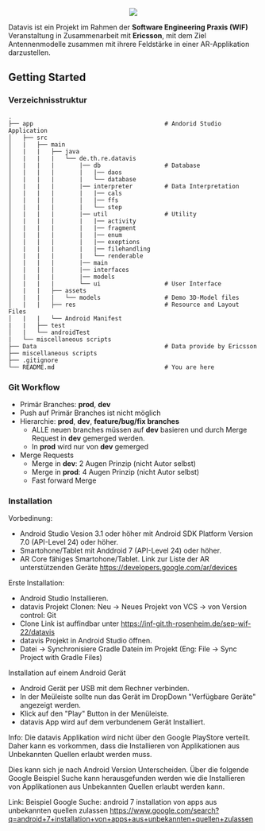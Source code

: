 <p align="center">
  <img src="https://inf-git.th-rosenheim.de/sep-wif-22/datavis/-/wikis/resources/datavis_logo.png" />
</p>

Datavis ist ein Projekt im Rahmen der **Software Engineering Praxis (WIF)** Veranstaltung in Zusammenarbeit mit **Ericsson**, mit dem Ziel Antennenmodelle zusammen mit ihrere Feldstärke in einer AR-Applikation darzustellen.

## Getting Started
### Verzeichnisstruktur
    .
    ├── app                                     # Andorid Studio Application
    │   ├── src
    │   |   ├── main
    │   |   |   ├── java
    │   |   |   |   └── de.th.re.datavis
    │   |   |   |       |── db                  # Database
    │   |   |   |       |   |── daos
    │   |   |   |       |   └── database
    │   |   |   |       |── interpreter         # Data Interpretation
    │   |   |   |       |   |── cals
    │   |   |   |       |   |── ffs
    │   |   |   |       |   └── step
    │   |   |   |       |── util                # Utility
    │   |   |   |       |   |── activity
    │   |   |   |       |   |── fragment
    │   |   |   |       |   |── enum
    │   |   |   |       |   |── exeptions
    │   |   |   |       |   |── filehandling
    │   |   |   |       |   └── renderable
    │   |   |   |       |── main
    │   |   |   |       |── interfaces    
    │   |   |   |       |── models
    │   |   |   |       └── ui                  # User Interface
    │   |   |   ├── assets           
    │   |   |   |   └── models                  # Demo 3D-Model files           
    │   |   |   ├── res                         # Resource and Layout Files
    │   |   |   └── Android Manifest 
    |   |   ├── test
    │   |   └── androidTest
    |   └── miscellaneous scripts
    ├── Data                                    # Data provide by Ericsson
    ├── miscellaneous scripts
    ├── .gitignore
    └── README.md                               # You are here

### Git Workflow
- Primär Branches: **prod**, **dev**
- Push auf Primär Branches ist nicht möglich
- Hierarchie: **prod**, **dev**, **feature/bug/fix branches**
  - ALLE neuen branches müssen auf **dev** basieren und durch Merge Request in **dev** gemerged werden.
  - In **prod** wird nur von **dev** gemerged
- Merge Requests
  - Merge in **dev**: 2 Augen Prinzip (nicht Autor selbst)
  - Merge in **prod**: 4 Augen Prinzip (nicht Autor selbst)
  - Fast forward Merge

### Installation

Vorbedinung: 
- Android Studio Vesion 3.1 oder höher mit Android SDK Platform Version 7.0 (API-Level 24) oder höher.
- Smartohone/Tablet mit Anddroid 7 (API-Level 24) oder höher.  
- AR Core fähiges Smartohone/Tablet. Link zur Liste der AR unterstützenden Geräte  https://developers.google.com/ar/devices

Erste Installation: 
- Android Studio Installieren. 
- datavis Projekt Clonen: Neu -> Neues Projekt von VCS -> von Version control: Git 
- Clone Link ist auffindbar unter https://inf-git.th-rosenheim.de/sep-wif-22/datavis 
- datavis Projekt in Android Studio öffnen. 
- Datei -> Synchronisiere Gradle Datein im Projekt (Eng: File -> Sync Project with Gradle Files)


Installation auf einem Android Gerät
- Android Gerät per USB mit dem Rechner verbinden. 
- In der Meüleiste sollte nun das Gerät im DropDown "Verfügbare Geräte" angezeigt werden. 
- Klick auf den "Play" Button in der Menüleiste. 
- datavis App wird auf dem verbundenem Gerät Installiert. 

Info: 
Die datavis Applikation wird nicht über den Google PlayStore verteilt. 
Daher kann es vorkommen, dass die Installieren von Applikationen aus Unbekannten Quellen erlaubt werden muss.

Dies kann sich je nach Android Version Unterscheiden. 
Über die folgende Google Beispiel Suche kann herausgefunden werden wie 
die Installieren von Applikationen aus Unbekannten Quellen erlaubt werden kann.

Link: Beispiel Google Suche: android 7 installation von apps aus unbekannten quellen zulassen
https://www.google.com/search?q=android+7+installation+von+apps+aus+unbekannten+quellen+zulassen

